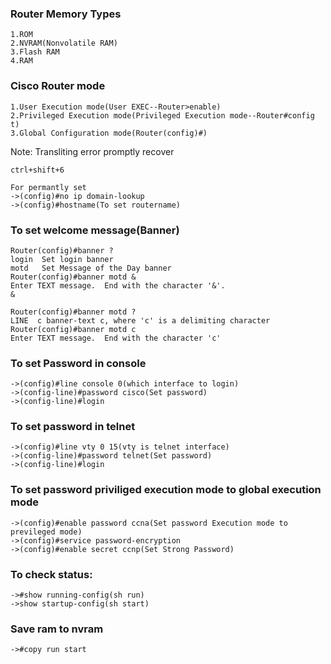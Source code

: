 ### Router Memory Types
    1.ROM
    2.NVRAM(Nonvolatile RAM)
    3.Flash RAM
    4.RAM

### Cisco Router mode

    1.User Execution mode(User EXEC--Router>enable)
    2.Privileged Execution mode(Privileged Execution mode--Router#config t)
    3.Global Configuration mode(Router(config)#)

Note: Transliting error promptly recover 

    ctrl+shift+6

    For permantly set
    ->(config)#no ip domain-lookup
    ->(config)#hostname(To set routername)

### To set welcome message(Banner)

    Router(config)#banner ?
    login  Set login banner
    motd   Set Message of the Day banner
    Router(config)#banner motd &
    Enter TEXT message.  End with the character '&'.
    &

    Router(config)#banner motd ?
    LINE  c banner-text c, where 'c' is a delimiting character
    Router(config)#banner motd c
    Enter TEXT message.  End with the character 'c'

### To set Password in console

    ->(config)#line console 0(which interface to login)
    ->(config-line)#password cisco(Set password)
    ->(config-line)#login

### To set password in telnet
 
    ->(config)#line vty 0 15(vty is telnet interface)
    ->(config-line)#password telnet(Set password)
    ->(config-line)#login

### To set password priviliged execution mode to global execution mode

    ->(config)#enable password ccna(Set password Execution mode to previleged mode)
    ->(config)#service password-encryption
    ->(config)#enable secret ccnp(Set Strong Password)


### To check status:
    
    ->#show running-config(sh run)
    ->show startup-config(sh start)


### Save ram to nvram

    ->#copy run start

